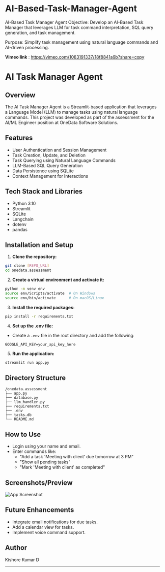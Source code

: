 # AI-Based-Task-Manager-Agent
AI-Based Task Manager Agent
Objective: Develop an AI-Based Task Manager that leverages LLM for task command interpretation, SQL query generation, and task management.

Purpose: Simplify task management using natural language commands and AI-driven processing.

**Vimeo link** : https://vimeo.com/1083191337/18f8841a6b?share=copy

# AI Task Manager Agent

## Overview
The AI Task Manager Agent is a Streamlit-based application that leverages a Language Model (LLM) to manage tasks using natural language commands. This project was developed as part of the assessment for the AI/ML Engineer position at OneData Software Solutions.

## Features
- User Authentication and Session Management
- Task Creation, Update, and Deletion
- Task Querying using Natural Language Commands
- LLM-Based SQL Query Generation
- Data Persistence using SQLite
- Context Management for Interactions

## Tech Stack and Libraries
- Python 3.10
- Streamlit
- SQLite
- Langchain
- dotenv
- pandas

## Installation and Setup
1. **Clone the repository:**
```bash
git clone [REPO_URL]
cd onedata.assessment
```

2. **Create a virtual environment and activate it:**
```bash
python -m venv env
source env/Scripts/activate  # On Windows
source env/bin/activate      # On macOS/Linux
```

3. **Install the required packages:**
```bash
pip install -r requirements.txt
```

4. **Set up the .env file:**
- Create a `.env` file in the root directory and add the following:
```
GOOGLE_API_KEY=your_api_key_here
```

5. **Run the application:**
```bash
streamlit run app.py
```

## Directory Structure
```
/onedata.assessment
├── app.py
├── database.py
├── llm_handler.py
├── requirements.txt
├── .env
├── tasks.db
└── README.md
```

## How to Use
- Login using your name and email.
- Enter commands like:
  - "Add a task 'Meeting with client' due tomorrow at 3 PM"
  - "Show all pending tasks"
  - "Mark 'Meeting with client' as completed"

## Screenshots/Preview
![App Screenshot](screenshot.png)

## Future Enhancements
- Integrate email notifications for due tasks.
- Add a calendar view for tasks.
- Implement voice command support.

## Author
Kishore Kumar D

---

